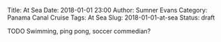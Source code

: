 Title: At Sea
Date: 2018-01-01 23:00
Author: Sumner Evans
Category: Panama Canal Cruise
Tags: At Sea
Slug: 2018-01-01-at-sea
Status: draft

TODO
Swimming, ping pong, soccer
commedian?
